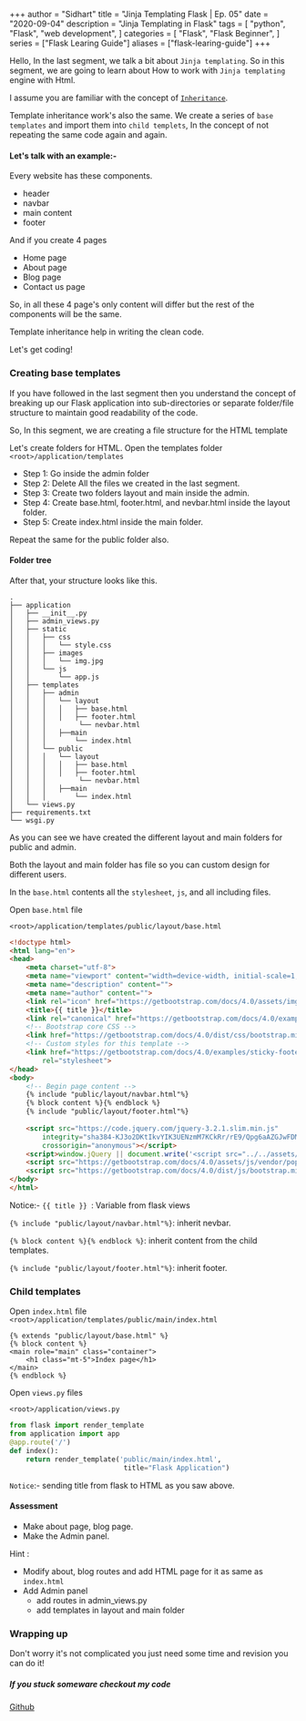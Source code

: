 +++
author = "Sidhart"
title = "Jinja Templating Flask | Ep. 05"
date = "2020-09-04"
description = "Jinja Templating in Flask"
tags = [
    "python",
    "Flask",
    "web development",
]
categories = [
    "Flask",
    "Flask Beginner",
]
series = ["Flask Learing Guide"]
aliases = ["flask-learing-guide"]
+++

Hello,
In the last segment, we talk a bit about ```Jinja templating```. So in this segment, we are going to learn about How to work with ```Jinja templating``` engine with Html.
<!--more-->

I assume you are familiar with the concept of [```Inheritance```](https://en.wikipedia.org/wiki/Inheritance_(object-oriented_programming)). 

Template inheritance work's also the same. We create a series of ```base templates``` and import them into ```child templets```, In the concept of not repeating the same code again and again.

#### Let's talk with an example:-
Every website has these components.
- header
- navbar
- main content
- footer

And if you create 4 pages
- Home page
- About page
- Blog page
- Contact us page

So, in all these 4 page's only content will differ but the rest of the components will be the same.

Template inheritance help in writing the clean code.

Let's get coding!

### Creating base templates

If you have followed in the last segment then you understand the concept of breaking up our Flask application into sub-directories or separate folder/file structure to maintain good readability of the code.

So, In this segment, we are creating a file structure for the HTML template

Let's create folders for HTML.
Open the templates folder
```<root>/application/templates```
- Step 1: Go inside the admin folder
- Step 2: Delete All the files we created in the last segment.
- Step 3: Create two folders layout and main inside the admin.
- Step 4: Create base.html, footer.html, and nevbar.html inside the layout folder.
- Step 5: Create index.html inside the main folder. 

Repeat the same for the public folder also.


#### Folder tree

After that, your structure looks like this.
```
.
├── application
│   ├── __init__.py
│   ├── admin_views.py
│   ├── static
│   │   ├── css
│   │   │   └── style.css
│   │   ├── images
│   │   │   └── img.jpg
│   │   └── js
│   │       └── app.js
│   ├── templates
│   │   ├── admin
│   │   │   └── layout
│   │   │   │   ├── base.html
│   │   │   │   ├── footer.html
│   │   │        └── nevbar.html
│   │   │   ├──main
│   │   │       └── index.html
│   │   └── public
│   │   │   └── layout
│   │   │   │   ├── base.html
│   │   │   │   ├── footer.html
│   │   │        └── nevbar.html
│   │   │   ├──main
│   │   │       └── index.html
│   └── views.py
├── requirements.txt
└── wsgi.py
```
As you can see we have created the different layout and main folders for public and admin.

Both the layout and main folder has file so you can custom design for different users.

In the ```base.html``` contents all the ```stylesheet```, ```js```, and all including files.

Open ```base.html``` file

```<root>/application/templates/public/layout/base.html```
```html
<!doctype html>
<html lang="en">
<head>
    <meta charset="utf-8">
    <meta name="viewport" content="width=device-width, initial-scale=1, shrink-to-fit=no">
    <meta name="description" content="">
    <meta name="author" content="">
    <link rel="icon" href="https://getbootstrap.com/docs/4.0/assets/img/favicons/favicon.ico">
    <title>{{ title }}</title>
    <link rel="canonical" href="https://getbootstrap.com/docs/4.0/examples/sticky-footer-navbar/">
    <!-- Bootstrap core CSS -->
    <link href="https://getbootstrap.com/docs/4.0/dist/css/bootstrap.min.css" rel="stylesheet">
    <!-- Custom styles for this template -->
    <link href="https://getbootstrap.com/docs/4.0/examples/sticky-footer-navbar/sticky-footer-navbar.css"
        rel="stylesheet">
</head>
<body>
    <!-- Begin page content -->
    {% include "public/layout/navbar.html"%}
    {% block content %}{% endblock %}
    {% include "public/layout/footer.html"%}
    
    <script src="https://code.jquery.com/jquery-3.2.1.slim.min.js"
        integrity="sha384-KJ3o2DKtIkvYIK3UENzmM7KCkRr/rE9/Qpg6aAZGJwFDMVNA/GpGFF93hXpG5KkN"
        crossorigin="anonymous"></script>
    <script>window.jQuery || document.write('<script src="../../assets/js/vendor/jquery-slim.min.js"><\/script>')</script>
    <script src="https://getbootstrap.com/docs/4.0/assets/js/vendor/popper.min.js"></script>
    <script src="https://getbootstrap.com/docs/4.0/dist/js/bootstrap.min.js"></script>
</body>
</html>
```
Notice:- 
``{{ title }} ``: Variable from flask views

``` {% include "public/layout/navbar.html"%} ```: inherit nevbar.

```{% block content %}{% endblock %}```: inherit content from the child templates.

```{% include "public/layout/footer.html"%}```: inherit footer.


### Child templates

Open ```index.html``` file
```<root>/application/templates/public/main/index.html```
```
{% extends "public/layout/base.html" %}
{% block content %}
<main role="main" class="container">
    <h1 class="mt-5">Index page</h1>
</main>
{% endblock %}
```
Open ```views.py``` files

```<root>/application/views.py```
```python
from flask import render_template
from application import app
@app.route('/')
def index():
    return render_template('public/main/index.html',
                            title="Flask Application")
```
```Notice```:-  sending title from flask to HTML as you saw above.

#### Assessment

- Make about page, blog page.
- Make the Admin panel.

Hint :
- Modify about, blog routes and add HTML page for it as same as ```index.html```
- Add Admin panel
  - add routes in admin_views.py
  - add templates in layout and main folder

### Wrapping up

Don't worry it's not complicated you just need some time and revision you can do it!

##### If you stuck someware checkout my code

[Github](https://github.com/Apex1000/flask-blog)